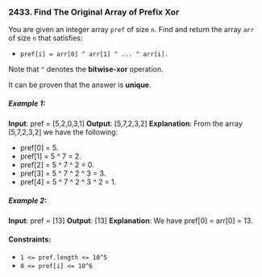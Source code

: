 ### 2433. Find The Original Array of Prefix Xor

You are given an integer array `pref` of size `n`. Find and return the array `arr` of size `n` that satisfies:

- `pref[i] = arr[0] ^ arr[1] ^ ... ^ arr[i].`

Note that `^` denotes the **bitwise-xor** operation.

It can be proven that the answer is **unique**.

##### Example 1:

**Input**: pref = [5,2,0,3,1]
**Output**: [5,7,2,3,2]
**Explanation**: From the array [5,7,2,3,2] we have the following:

- pref[0] = 5.
- pref[1] = 5 ^ 7 = 2.
- pref[2] = 5 ^ 7 ^ 2 = 0.
- pref[3] = 5 ^ 7 ^ 2 ^ 3 = 3.
- pref[4] = 5 ^ 7 ^ 2 ^ 3 ^ 2 = 1.

##### Example 2:

**Input**: pref = [13]
**Output**: [13]
**Explanation**: We have pref[0] = arr[0] = 13.

#### Constraints:

- `1 <= pref.length <= 10^5`
- `0 <= pref[i] <= 10^6`
